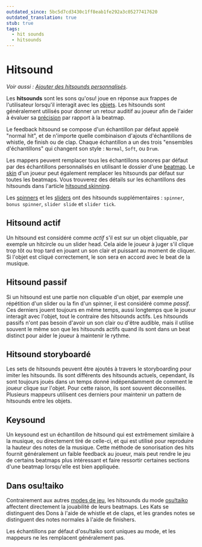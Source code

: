 ```yaml
---
outdated_since: 5bc5d7cd3430c1ff8eab1fe292a3c05277417620
outdated_translation: true
stub: true
tags:
  - hit sounds
  - hitsounds
---
```


# Hitsound

*Voir aussi : [Ajouter des hitsounds personnalisés](/wiki/Guides/Using_custom_hitsounds)*.

Les **hitsounds** sont les sons qu'osu! joue en réponse aux frappes de l'utilisateur lorsqu'il interagit avec les [objets](/wiki/Hit_object). Les hitsounds sont généralement utilisés pour donner un retour auditif au joueur afin de l'aider à évaluer sa [précision](/wiki/Gameplay/Accuracy) par rapport à la beatmap.

Le feedback hitsound se compose d'un échantillon par défaut appelé "normal hit", et de n'importe quelle combinaison d'ajouts d'échantillons de whistle, de finish ou de clap. Chaque échantillon a un des trois "ensembles d'échantillons" qui changent son style : `Normal`, `Soft`, ou `Drum`.

Les mappers peuvent remplacer tous les échantillons sonores par défaut par des échantillons personnalisés en utilisant le dossier d'une [beatmap](/wiki/Beatmap). Le [skin](/wiki/Skinning) d'un joueur peut également remplacer les hitsounds par défaut sur toutes les beatmaps. Vous trouverez des détails sur les échantillons des hitsounds dans l'article [hitsound skinning](/wiki/Skinning/Sounds#hitsounds).

Les [spinners](/wiki/Hit_object/Spinner) et les [sliders](/wiki/Hit_object/Slider) ont des hitsounds supplémentaires : `spinner`, `bonus spinner`, `slider slide` et `slider tick`.

## Hitsound actif

Un hitsound est considéré comme *actif* s'il est sur un objet cliquable, par exemple un hitcircle ou un slider head. Cela aide le joueur à juger s'il clique trop tôt ou trop tard en jouant un son clair et puissant au moment de cliquer. Si l'objet est cliqué correctement, le son sera en accord avec le beat de la musique.

## Hitsound passif

Si un hitsound est une partie non cliquable d'un objet, par exemple une répétition d'un slider ou la fin d'un spinner, il est considéré comme *passif*. Ces derniers jouent toujours en même temps, aussi longtemps que le joueur interagit avec l'objet, tout le contraire des hitsounds actifs. Les hitsounds passifs n'ont pas besoin d'avoir un son clair ou d'être audible, mais il utilise souvent le même son que les hitsounds actifs quand ils sont dans un beat distinct pour aider le joueur à maintenir le rythme.

## Hitsound storyboardé

Les sets de hitsounds peuvent être ajoutés à travers le storyboarding pour imiter les hitsounds. Ils sont différents des hitsounds actuels, cependant, ils sont toujours joués dans un temps donné indépendamment de comment le joueur clique sur l'objet. Pour cette raison, ils sont souvent déconseillés. Plusieurs mappeurs utilisent ces derniers pour maintenir un pattern de hitsounds entre les objets.

## Keysound

Un keysound est un échantillon de hitsound qui est extrêmement similaire à la musique, ou directement tiré de celle-ci, et qui est utilisé pour reproduire la hauteur des notes de la musique. Cette méthode de sonorisation des hits fournit généralement un faible feedback au joueur, mais peut rendre le jeu de certains beatmaps plus intéressant et faire ressortir certaines sections d'une beatmap lorsqu'elle est bien appliquée.

## Dans osu!taiko

Contrairement aux autres [modes de jeu](/wiki/Game_mode), les hitsounds du mode [osu!taiko](/wiki/Game_mode/osu!taiko) affectent directement la jouabilité de leurs beatmaps. Les Kats se distinguent des Dons à l'aide de whistle et de claps, et les grandes notes se distinguent des notes normales à l'aide de finishers.

Les échantillons par défaut d'osu!taiko sont uniques au mode, et les mappeurs ne les remplacent généralement pas.
